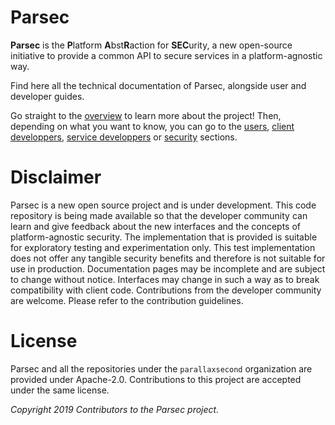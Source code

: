 # Parsec

**Parsec** is the **P**latform **A**bst**R**action for **SEC**urity, a new open-source initiative to
provide a common API to secure services in a platform-agnostic way.

Find here all the technical documentation of Parsec, alongside user and developer guides.

Go straight to the [overview](overview.md) to learn more about the project! Then, depending on what
you want to know, you can go to the [users](parsec_users.md), [client
developpers](parsec_client/README.md), [service developpers](parsec_service/README.md) or
[security](parsec_security/README.md) sections.

# Disclaimer

Parsec is a new open source project and is under development. This code repository is being made
available so that the developer community can learn and give feedback about the new interfaces and
the concepts of platform-agnostic security. The implementation that is provided is suitable for
exploratory testing and experimentation only. This test implementation does not offer any tangible
security benefits and therefore is not suitable for use in production. Documentation pages may be
incomplete and are subject to change without notice. Interfaces may change in such a way as to break
compatibility with client code. Contributions from the developer community are welcome. Please refer
to the contribution guidelines.

# License

Parsec and all the repositories under the `parallaxsecond` organization are provided under
Apache-2.0. Contributions to this project are accepted under the same license.

*Copyright 2019 Contributors to the Parsec project.*
